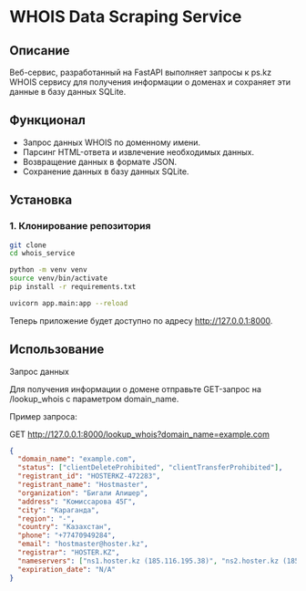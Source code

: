 # WHOIS Data Scraping Service

## Описание

Веб-сервис, разработанный на FastAPI выполняет запросы к 
ps.kz WHOIS сервису для получения 
информации о доменах и сохраняет эти 
данные в базу данных SQLite.

## Функционал

- Запрос данных WHOIS по доменному имени.
- Парсинг HTML-ответа и извлечение необходимых данных.
- Возвращение данных в формате JSON.
- Сохранение данных в базу данных SQLite.

## Установка

### 1. Клонирование репозитория

   ```bash
   git clone 
   cd whois_service

python -m venv venv
source venv/bin/activate  
pip install -r requirements.txt

uvicorn app.main:app --reload
```
Теперь приложение будет доступно по адресу http://127.0.0.1:8000.

## Использование

Запрос данных

Для получения информации о домене отправьте GET-запрос на /lookup_whois с параметром domain_name.

Пример запроса:

GET http://127.0.0.1:8000/lookup_whois?domain_name=example.com
```json
{
  "domain_name": "example.com",
  "status": ["clientDeleteProhibited", "clientTransferProhibited"],
  "registrant_id": "HOSTERKZ-472283",
  "registrant_name": "Hostmaster",
  "organization": "Бигали Алишер",
  "address": "Комиссарова 45Г",
  "city": "Караганда",
  "region": "-",
  "country": "Казахстан",
  "phone": "+77470949284",
  "email": "hostmaster@hoster.kz",
  "registrar": "HOSTER.KZ",
  "nameservers": ["ns1.hoster.kz (185.116.195.38)", "ns2.hoster.kz (185.121.81.104)"],
  "expiration_date": "N/A"
}
```
